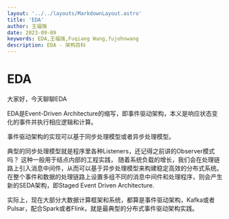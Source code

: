 ```yaml
---
layout: '../../layouts/MarkdownLayout.astro'
title: 'EDA'
author: 王福强
date: 2023-09-09
keywords: EDA,王福强,Fuqiang Wang,fujohnwang
description: EDA - 架构百科
---
```


# EDA

大家好，今天聊聊EDA

EDA是Event-Driven Architecture的缩写，即事件驱动架构，本义是响应状态变化的事件并执行相应逻辑和计算。

事件驱动架构的实现可以基于同步处理模型或者异步处理模型。

典型的同步处理模型就是程序里各种Listeners，还记得之前讲的Observer模式吗？ 这种一般用于结点内部的工程实践， 随着系统负载的增长，我们会在处理链路上引入消息中间件，从而可以基于异步处理模型来构建稳定高效的分布式系统。 在整个事件和数据的处理链路上设置多组不同的消息中间件和处理程序，则会产生新的SEDA架构，即Staged Event Driven Architecture.

实际上，现在大部分大数据计算框架和系统，都算是事件驱动架构，Kafka或者Pulsar，配合Spark或者Flink，就是最典型的分布式事件驱动架构实践。




